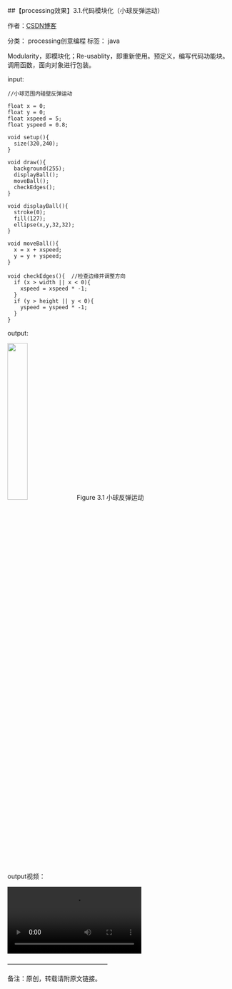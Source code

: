 ##【processing效果】3.1.代码模块化（小球反弹运动）

作者：[CSDN博客](https://blog.csdn.net/liaowang010)

分类： processing创意编程  标签： java

Modularity，即模块化；Re-usablity，即重新使用。预定义，编写代码功能块。调用函数，面向对象进行包装。

input:

```
//小球范围内碰壁反弹运动
 
float x = 0;
float y = 0;
float xspeed = 5;
float yspeed = 0.8;
 
void setup(){
  size(320,240);
}
 
void draw(){
  background(255);
  displayBall();
  moveBall();
  checkEdges();
}
 
void displayBall(){
  stroke(0);
  fill(127);
  ellipse(x,y,32,32);
}
 
void moveBall(){
  x = x + xspeed;
  y = y + yspeed;
}
 
void checkEdges(){  //检查边缘并调整方向
  if (x > width || x < 0){
    xspeed = xspeed * -1;
  }
  if (y > height || y < 0){
    yspeed = yspeed * -1;
  }
}
```

output:

<left>
<img src="https://img-blog.csdnimg.cn/82235fa88aa543ab9d7e1a8af2db9a89.png" width="30%" height="30%" />
Figure 3.1 小球反弹运动
</left>

output视频：

<video src="https://live.csdn.net/v/299858"></video>

————————————————

备注：原创，转载请附原文链接。